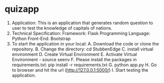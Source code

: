 # quizapp 

1. Application: This is an application that generates random question to user to test the knowledge of capitals of nations.
2. Technical Specification:
          Framework: Flask
          Programming Language: Python
          Front-End: Bootstrap
3. To start the application in your local:
   A. Download the code or clone the repository.
   B. Change the directory: cd StubbenEdge
   C. install virtual environment
   D. Create Virtual Environment
   E. Activate Virtual Environment - source seenv
   F. Please install the packages in requirements.txt: pip install -r requirements.txt
   G. python app.py
   H. Go to browser and hit the url (http://127.0.0.1:5000/)
   I. Start testing the application.
